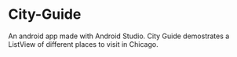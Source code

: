 # City-Guide
An android app made with Android Studio. City Guide demostrates a ListView of different places to visit in Chicago.
